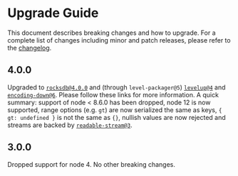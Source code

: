 # Upgrade Guide

This document describes breaking changes and how to upgrade. For a complete list of changes including minor and patch releases, please refer to the [changelog](CHANGELOG.md).

## 4.0.0

Upgraded to [`rocksdb@4.0.0`](https://github.com/Level/rocksdb/blob/master/UPGRADING.md#v4) and (through `level-packager@5`) [`levelup@4`](https://github.com/Level/levelup/blob/master/UPGRADING.md#v4) and [`encoding-down@6`](https://github.com/Level/encoding-down/blob/master/UPGRADING.md#v6). Please follow these links for more information. A quick summary: support of node &lt; 8.6.0 has been dropped, node 12 is now supported, range options (e.g. `gt`) are now serialized the same as keys, `{ gt: undefined }` is not the same as `{}`, nullish values are now rejected and streams are backed by [`readable-stream@3`](https://github.com/nodejs/readable-stream#version-3xx).

## 3.0.0

Dropped support for node 4. No other breaking changes.
